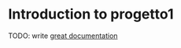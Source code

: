 # Introduction to progetto1

TODO: write [great documentation](http://jacobian.org/writing/what-to-write/)
